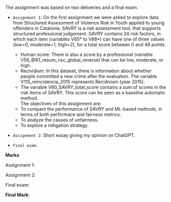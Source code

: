 The assignment was based on two deliveries and a final exam.

+ `Assignment 1`: On the first assignment we were asked to explore data from Structured Assessment of Violence Risk in Youth applied to young offenders in Catalonia.
SAVRY is a risk assessment tool, that supports structured professional judgement. SAVRY contains 24 risk factors, in which each item (variables V65* to V88*) can have one of three values (low=0, moderate=1, high=2), for a total score between 0 and 48 points.
  + Human score: There is also a score by a professional (variable V56_@R1_resum_risc_global_reverse) that can be low, moderate, or high.
  + Recividism: In this dataset, there is information about whether people committed a new crime after the evaluation. The variable V115_reincidencia_2015 represents Recidivism (year 2015).
  + The variable V60_SAVRY_total_score contains a sum of scores in the risk items of SAVRY. This score can be seen as a baseline automatic method.<br />
The objectives of this assignment are:
  + To compare the performance of SAVRY and ML-based methods, in terms of both performace and fairness metrics.
  + To analyze the causes of unfairness.
  + To explore a mitigation strategy.

+ `Assignment 2`: Short essay giving my opinion on ChatGPT.

+ `Final exam`.


**Marks**

Assignment 1:

Assignment 2:

Final exam:

**Final Mark:**

